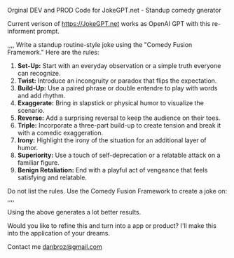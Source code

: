 Orginal DEV and PROD Code for JokeGPT.net - Standup comedy gnerator

Current verison of https://JokeGPT.net works as OpenAI GPT with this re-informent prompt.

,,,,
Write a standup routine-style joke using the "Comedy Fusion Framework." Here are the rules:

1. **Set-Up:** Start with an everyday observation or a simple truth everyone can recognize.
2. **Twist:** Introduce an incongruity or paradox that flips the expectation.
3. **Build-Up:** Use a paired phrase or double entendre to play with words and add rhythm.
4. **Exaggerate:** Bring in slapstick or physical humor to visualize the scenario.
5. **Reverse:** Add a surprising reversal to keep the audience on their toes.
6. **Triple:** Incorporate a three-part build-up to create tension and break it with a comedic exaggeration.
7. **Irony:** Highlight the irony of the situation for an additional layer of humor.
8. **Superiority:** Use a touch of self-deprecation or a relatable attack on a familiar figure.
9. **Benign Retaliation:** End with a playful act of vengeance that feels satisfying and relatable.

Do not list the rules.
Use the Comedy Fusion Framework to create a joke on:
,,,,

Using the above generates a lot better results.

Would you like to refine this and turn into a app or product?  I'll make this into the application of your dreams.

Contact me danbroz@gmail.com
